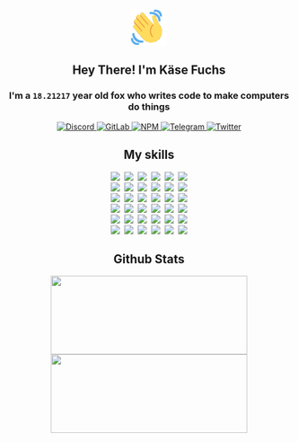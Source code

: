 <div><p align=center><img src=./resources/images/wave.gif width=64px height=64px></p><h2 align=center>Hey There! I'm Käse Fuchs</h2><h3 align=center>I'm a <code>18.21217</code> year old fox who writes code to make computers do things</h3><p align=center><a href=https://discord.com/users/507526681125322772><img alt=Discord src="https://img.shields.io/badge/Discord-5865F2?logo=discord&logoColor=white&style=flat-square#959587017bdb4ddfda2e9c440fe2d0fb"> </a><a href=https://gitlab.com/kasefuchs><img alt=GitLab src="https://img.shields.io/badge/GitLab-330F63?logo=gitlab&logoColor=white&style=flat-square#959587017bdb4ddfda2e9c440fe2d0fb"> </a><a href=https://npmjs.com/~kasefuchs><img alt=NPM src="https://img.shields.io/badge/NPM-CB3837?logo=npm&logoColor=white&style=flat-square#959587017bdb4ddfda2e9c440fe2d0fb"> </a><a href=https://t.me/kasefuchs><img alt=Telegram src="https://img.shields.io/badge/Telegram-2CA5E0?logo=telegram&logoColor=white&style=flat-square#959587017bdb4ddfda2e9c440fe2d0fb"> </a><a href=https://twitter.com/kasefuchs><img alt=Twitter src="https://img.shields.io/badge/Twitter-1DA1F2?logo=twitter&logoColor=white&style=flat-square#959587017bdb4ddfda2e9c440fe2d0fb"></a></p><h2 align=center>My skills</h2><p align=center><a href=https://aws.amazon.com/ ><picture><source srcset="https://skillicons.dev/icons?i=aws&theme=dark#959587017bdb4ddfda2e9c440fe2d0fb" media="(prefers-color-scheme: dark)"><source srcset="https://skillicons.dev/icons?i=aws&theme=light#959587017bdb4ddfda2e9c440fe2d0fb" media="(prefers-color-scheme: light), (prefers-color-scheme: no-preference)"><img src="https://skillicons.dev/icons?i=aws&theme=light#959587017bdb4ddfda2e9c440fe2d0fb"></picture></a>&nbsp;&nbsp;<a href=https://en.wikipedia.org/wiki/Bash_(Unix_shell)><picture><source srcset="https://skillicons.dev/icons?i=bash&theme=dark#959587017bdb4ddfda2e9c440fe2d0fb" media="(prefers-color-scheme: dark)"><source srcset="https://skillicons.dev/icons?i=bash&theme=light#959587017bdb4ddfda2e9c440fe2d0fb" media="(prefers-color-scheme: light), (prefers-color-scheme: no-preference)"><img src="https://skillicons.dev/icons?i=bash&theme=light#959587017bdb4ddfda2e9c440fe2d0fb"></picture></a>&nbsp;&nbsp;<a href=https://discord.com/developers/docs><picture><source srcset="https://skillicons.dev/icons?i=bots&theme=dark#959587017bdb4ddfda2e9c440fe2d0fb" media="(prefers-color-scheme: dark)"><source srcset="https://skillicons.dev/icons?i=bots&theme=light#959587017bdb4ddfda2e9c440fe2d0fb" media="(prefers-color-scheme: light), (prefers-color-scheme: no-preference)"><img src="https://skillicons.dev/icons?i=bots&theme=light#959587017bdb4ddfda2e9c440fe2d0fb"></picture></a>&nbsp;&nbsp;<a href=https://www.cloudflare.com/ ><picture><source srcset="https://skillicons.dev/icons?i=cloudflare&theme=dark#959587017bdb4ddfda2e9c440fe2d0fb" media="(prefers-color-scheme: dark)"><source srcset="https://skillicons.dev/icons?i=cloudflare&theme=light#959587017bdb4ddfda2e9c440fe2d0fb" media="(prefers-color-scheme: light), (prefers-color-scheme: no-preference)"><img src="https://skillicons.dev/icons?i=cloudflare&theme=light#959587017bdb4ddfda2e9c440fe2d0fb"></picture></a>&nbsp;&nbsp;<a href=https://en.wikipedia.org/wiki/CSS><picture><source srcset="https://skillicons.dev/icons?i=css&theme=dark#959587017bdb4ddfda2e9c440fe2d0fb" media="(prefers-color-scheme: dark)"><source srcset="https://skillicons.dev/icons?i=css&theme=light#959587017bdb4ddfda2e9c440fe2d0fb" media="(prefers-color-scheme: light), (prefers-color-scheme: no-preference)"><img src="https://skillicons.dev/icons?i=css&theme=light#959587017bdb4ddfda2e9c440fe2d0fb"></picture></a>&nbsp;&nbsp;<a href=https://www.docker.com/ ><picture><source srcset="https://skillicons.dev/icons?i=docker&theme=dark#959587017bdb4ddfda2e9c440fe2d0fb" media="(prefers-color-scheme: dark)"><source srcset="https://skillicons.dev/icons?i=docker&theme=light#959587017bdb4ddfda2e9c440fe2d0fb" media="(prefers-color-scheme: light), (prefers-color-scheme: no-preference)"><img src="https://skillicons.dev/icons?i=docker&theme=light#959587017bdb4ddfda2e9c440fe2d0fb"></picture></a><br><a href=https://www.electronjs.org/ ><picture><source srcset="https://skillicons.dev/icons?i=electron&theme=dark#959587017bdb4ddfda2e9c440fe2d0fb" media="(prefers-color-scheme: dark)"><source srcset="https://skillicons.dev/icons?i=electron&theme=light#959587017bdb4ddfda2e9c440fe2d0fb" media="(prefers-color-scheme: light), (prefers-color-scheme: no-preference)"><img src="https://skillicons.dev/icons?i=electron&theme=light#959587017bdb4ddfda2e9c440fe2d0fb"></picture></a>&nbsp;&nbsp;<a href=https://expressjs.com/ ><picture><source srcset="https://skillicons.dev/icons?i=express&theme=dark#959587017bdb4ddfda2e9c440fe2d0fb" media="(prefers-color-scheme: dark)"><source srcset="https://skillicons.dev/icons?i=express&theme=light#959587017bdb4ddfda2e9c440fe2d0fb" media="(prefers-color-scheme: light), (prefers-color-scheme: no-preference)"><img src="https://skillicons.dev/icons?i=express&theme=light#959587017bdb4ddfda2e9c440fe2d0fb"></picture></a>&nbsp;&nbsp;<a href=https://www.figma.com/ ><picture><source srcset="https://skillicons.dev/icons?i=figma&theme=dark#959587017bdb4ddfda2e9c440fe2d0fb" media="(prefers-color-scheme: dark)"><source srcset="https://skillicons.dev/icons?i=figma&theme=light#959587017bdb4ddfda2e9c440fe2d0fb" media="(prefers-color-scheme: light), (prefers-color-scheme: no-preference)"><img src="https://skillicons.dev/icons?i=figma&theme=light#959587017bdb4ddfda2e9c440fe2d0fb"></picture></a>&nbsp;&nbsp;<a href=https://firebase.google.com/ ><picture><source srcset="https://skillicons.dev/icons?i=firebase&theme=dark#959587017bdb4ddfda2e9c440fe2d0fb" media="(prefers-color-scheme: dark)"><source srcset="https://skillicons.dev/icons?i=firebase&theme=light#959587017bdb4ddfda2e9c440fe2d0fb" media="(prefers-color-scheme: light), (prefers-color-scheme: no-preference)"><img src="https://skillicons.dev/icons?i=firebase&theme=light#959587017bdb4ddfda2e9c440fe2d0fb"></picture></a>&nbsp;&nbsp;<a href=https://flask.palletsprojects.com/ ><picture><source srcset="https://skillicons.dev/icons?i=flask&theme=dark#959587017bdb4ddfda2e9c440fe2d0fb" media="(prefers-color-scheme: dark)"><source srcset="https://skillicons.dev/icons?i=flask&theme=light#959587017bdb4ddfda2e9c440fe2d0fb" media="(prefers-color-scheme: light), (prefers-color-scheme: no-preference)"><img src="https://skillicons.dev/icons?i=flask&theme=light#959587017bdb4ddfda2e9c440fe2d0fb"></picture></a>&nbsp;&nbsp;<a href=https://cloud.google.com/ ><picture><source srcset="https://skillicons.dev/icons?i=gcp&theme=dark#959587017bdb4ddfda2e9c440fe2d0fb" media="(prefers-color-scheme: dark)"><source srcset="https://skillicons.dev/icons?i=gcp&theme=light#959587017bdb4ddfda2e9c440fe2d0fb" media="(prefers-color-scheme: light), (prefers-color-scheme: no-preference)"><img src="https://skillicons.dev/icons?i=gcp&theme=light#959587017bdb4ddfda2e9c440fe2d0fb"></picture></a><br><a href=https://git-scm.com/ ><picture><source srcset="https://skillicons.dev/icons?i=git&theme=dark#959587017bdb4ddfda2e9c440fe2d0fb" media="(prefers-color-scheme: dark)"><source srcset="https://skillicons.dev/icons?i=git&theme=light#959587017bdb4ddfda2e9c440fe2d0fb" media="(prefers-color-scheme: light), (prefers-color-scheme: no-preference)"><img src="https://skillicons.dev/icons?i=git&theme=light#959587017bdb4ddfda2e9c440fe2d0fb"></picture></a>&nbsp;&nbsp;<a href=https://github.com/ ><picture><source srcset="https://skillicons.dev/icons?i=github&theme=dark#959587017bdb4ddfda2e9c440fe2d0fb" media="(prefers-color-scheme: dark)"><source srcset="https://skillicons.dev/icons?i=github&theme=light#959587017bdb4ddfda2e9c440fe2d0fb" media="(prefers-color-scheme: light), (prefers-color-scheme: no-preference)"><img src="https://skillicons.dev/icons?i=github&theme=light#959587017bdb4ddfda2e9c440fe2d0fb"></picture></a>&nbsp;&nbsp;<a href=https://gitlab.com/ ><picture><source srcset="https://skillicons.dev/icons?i=gitlab&theme=dark#959587017bdb4ddfda2e9c440fe2d0fb" media="(prefers-color-scheme: dark)"><source srcset="https://skillicons.dev/icons?i=gitlab&theme=light#959587017bdb4ddfda2e9c440fe2d0fb" media="(prefers-color-scheme: light), (prefers-color-scheme: no-preference)"><img src="https://skillicons.dev/icons?i=gitlab&theme=light#959587017bdb4ddfda2e9c440fe2d0fb"></picture></a>&nbsp;&nbsp;<a href=https://www.heroku.com/ ><picture><source srcset="https://skillicons.dev/icons?i=heroku&theme=dark#959587017bdb4ddfda2e9c440fe2d0fb" media="(prefers-color-scheme: dark)"><source srcset="https://skillicons.dev/icons?i=heroku&theme=light#959587017bdb4ddfda2e9c440fe2d0fb" media="(prefers-color-scheme: light), (prefers-color-scheme: no-preference)"><img src="https://skillicons.dev/icons?i=heroku&theme=light#959587017bdb4ddfda2e9c440fe2d0fb"></picture></a>&nbsp;&nbsp;<a href=https://en.wikipedia.org/wiki/HTML><picture><source srcset="https://skillicons.dev/icons?i=html&theme=dark#959587017bdb4ddfda2e9c440fe2d0fb" media="(prefers-color-scheme: dark)"><source srcset="https://skillicons.dev/icons?i=html&theme=light#959587017bdb4ddfda2e9c440fe2d0fb" media="(prefers-color-scheme: light), (prefers-color-scheme: no-preference)"><img src="https://skillicons.dev/icons?i=html&theme=light#959587017bdb4ddfda2e9c440fe2d0fb"></picture></a>&nbsp;&nbsp;<a href=https://en.wikipedia.org/wiki/JavaScript><picture><source srcset="https://skillicons.dev/icons?i=js&theme=dark#959587017bdb4ddfda2e9c440fe2d0fb" media="(prefers-color-scheme: dark)"><source srcset="https://skillicons.dev/icons?i=js&theme=light#959587017bdb4ddfda2e9c440fe2d0fb" media="(prefers-color-scheme: light), (prefers-color-scheme: no-preference)"><img src="https://skillicons.dev/icons?i=js&theme=light#959587017bdb4ddfda2e9c440fe2d0fb"></picture></a><br><a href=https://en.wikipedia.org/wiki/Linux><picture><source srcset="https://skillicons.dev/icons?i=linux&theme=dark#959587017bdb4ddfda2e9c440fe2d0fb" media="(prefers-color-scheme: dark)"><source srcset="https://skillicons.dev/icons?i=linux&theme=light#959587017bdb4ddfda2e9c440fe2d0fb" media="(prefers-color-scheme: light), (prefers-color-scheme: no-preference)"><img src="https://skillicons.dev/icons?i=linux&theme=light#959587017bdb4ddfda2e9c440fe2d0fb"></picture></a>&nbsp;&nbsp;<a href=https://mui.com/ ><picture><source srcset="https://skillicons.dev/icons?i=materialui&theme=dark#959587017bdb4ddfda2e9c440fe2d0fb" media="(prefers-color-scheme: dark)"><source srcset="https://skillicons.dev/icons?i=materialui&theme=light#959587017bdb4ddfda2e9c440fe2d0fb" media="(prefers-color-scheme: light), (prefers-color-scheme: no-preference)"><img src="https://skillicons.dev/icons?i=materialui&theme=light#959587017bdb4ddfda2e9c440fe2d0fb"></picture></a>&nbsp;&nbsp;<a href=https://en.wikipedia.org/wiki/Markdown><picture><source srcset="https://skillicons.dev/icons?i=md&theme=dark#959587017bdb4ddfda2e9c440fe2d0fb" media="(prefers-color-scheme: dark)"><source srcset="https://skillicons.dev/icons?i=md&theme=light#959587017bdb4ddfda2e9c440fe2d0fb" media="(prefers-color-scheme: light), (prefers-color-scheme: no-preference)"><img src="https://skillicons.dev/icons?i=md&theme=light#959587017bdb4ddfda2e9c440fe2d0fb"></picture></a>&nbsp;&nbsp;<a href=https://www.mongodb.com/ ><picture><source srcset="https://skillicons.dev/icons?i=mongodb&theme=dark#959587017bdb4ddfda2e9c440fe2d0fb" media="(prefers-color-scheme: dark)"><source srcset="https://skillicons.dev/icons?i=mongodb&theme=light#959587017bdb4ddfda2e9c440fe2d0fb" media="(prefers-color-scheme: light), (prefers-color-scheme: no-preference)"><img src="https://skillicons.dev/icons?i=mongodb&theme=light#959587017bdb4ddfda2e9c440fe2d0fb"></picture></a>&nbsp;&nbsp;<a href=https://www.mysql.com/ ><picture><source srcset="https://skillicons.dev/icons?i=mysql&theme=dark#959587017bdb4ddfda2e9c440fe2d0fb" media="(prefers-color-scheme: dark)"><source srcset="https://skillicons.dev/icons?i=mysql&theme=light#959587017bdb4ddfda2e9c440fe2d0fb" media="(prefers-color-scheme: light), (prefers-color-scheme: no-preference)"><img src="https://skillicons.dev/icons?i=mysql&theme=light#959587017bdb4ddfda2e9c440fe2d0fb"></picture></a>&nbsp;&nbsp;<a href=https://nextjs.org/ ><picture><source srcset="https://skillicons.dev/icons?i=nextjs&theme=dark#959587017bdb4ddfda2e9c440fe2d0fb" media="(prefers-color-scheme: dark)"><source srcset="https://skillicons.dev/icons?i=nextjs&theme=light#959587017bdb4ddfda2e9c440fe2d0fb" media="(prefers-color-scheme: light), (prefers-color-scheme: no-preference)"><img src="https://skillicons.dev/icons?i=nextjs&theme=light#959587017bdb4ddfda2e9c440fe2d0fb"></picture></a><br><a href=https://nodejs.org/en/ ><picture><source srcset="https://skillicons.dev/icons?i=nodejs&theme=dark#959587017bdb4ddfda2e9c440fe2d0fb" media="(prefers-color-scheme: dark)"><source srcset="https://skillicons.dev/icons?i=nodejs&theme=light#959587017bdb4ddfda2e9c440fe2d0fb" media="(prefers-color-scheme: light), (prefers-color-scheme: no-preference)"><img src="https://skillicons.dev/icons?i=nodejs&theme=light#959587017bdb4ddfda2e9c440fe2d0fb"></picture></a>&nbsp;&nbsp;<a href=https://www.postgresql.org/ ><picture><source srcset="https://skillicons.dev/icons?i=postgres&theme=dark#959587017bdb4ddfda2e9c440fe2d0fb" media="(prefers-color-scheme: dark)"><source srcset="https://skillicons.dev/icons?i=postgres&theme=light#959587017bdb4ddfda2e9c440fe2d0fb" media="(prefers-color-scheme: light), (prefers-color-scheme: no-preference)"><img src="https://skillicons.dev/icons?i=postgres&theme=light#959587017bdb4ddfda2e9c440fe2d0fb"></picture></a>&nbsp;&nbsp;<a href=https://learn.microsoft.com/en-us/powershell/ ><picture><source srcset="https://skillicons.dev/icons?i=powershell&theme=dark#959587017bdb4ddfda2e9c440fe2d0fb" media="(prefers-color-scheme: dark)"><source srcset="https://skillicons.dev/icons?i=powershell&theme=light#959587017bdb4ddfda2e9c440fe2d0fb" media="(prefers-color-scheme: light), (prefers-color-scheme: no-preference)"><img src="https://skillicons.dev/icons?i=powershell&theme=light#959587017bdb4ddfda2e9c440fe2d0fb"></picture></a>&nbsp;&nbsp;<a href=https://www.python.org/ ><picture><source srcset="https://skillicons.dev/icons?i=py&theme=dark#959587017bdb4ddfda2e9c440fe2d0fb" media="(prefers-color-scheme: dark)"><source srcset="https://skillicons.dev/icons?i=py&theme=light#959587017bdb4ddfda2e9c440fe2d0fb" media="(prefers-color-scheme: light), (prefers-color-scheme: no-preference)"><img src="https://skillicons.dev/icons?i=py&theme=light#959587017bdb4ddfda2e9c440fe2d0fb"></picture></a>&nbsp;&nbsp;<a href=https://www.raspberrypi.org/ ><picture><source srcset="https://skillicons.dev/icons?i=raspberrypi&theme=dark#959587017bdb4ddfda2e9c440fe2d0fb" media="(prefers-color-scheme: dark)"><source srcset="https://skillicons.dev/icons?i=raspberrypi&theme=light#959587017bdb4ddfda2e9c440fe2d0fb" media="(prefers-color-scheme: light), (prefers-color-scheme: no-preference)"><img src="https://skillicons.dev/icons?i=raspberrypi&theme=light#959587017bdb4ddfda2e9c440fe2d0fb"></picture></a>&nbsp;&nbsp;<a href=https://reactjs.org/ ><picture><source srcset="https://skillicons.dev/icons?i=react&theme=dark#959587017bdb4ddfda2e9c440fe2d0fb" media="(prefers-color-scheme: dark)"><source srcset="https://skillicons.dev/icons?i=react&theme=light#959587017bdb4ddfda2e9c440fe2d0fb" media="(prefers-color-scheme: light), (prefers-color-scheme: no-preference)"><img src="https://skillicons.dev/icons?i=react&theme=light#959587017bdb4ddfda2e9c440fe2d0fb"></picture></a><br><a href=https://redux.js.org/ ><picture><source srcset="https://skillicons.dev/icons?i=redux&theme=dark#959587017bdb4ddfda2e9c440fe2d0fb" media="(prefers-color-scheme: dark)"><source srcset="https://skillicons.dev/icons?i=redux&theme=light#959587017bdb4ddfda2e9c440fe2d0fb" media="(prefers-color-scheme: light), (prefers-color-scheme: no-preference)"><img src="https://skillicons.dev/icons?i=redux&theme=light#959587017bdb4ddfda2e9c440fe2d0fb"></picture></a>&nbsp;&nbsp;<a href=https://en.wikipedia.org/wiki/Regular_expression><picture><source srcset="https://skillicons.dev/icons?i=regex&theme=dark#959587017bdb4ddfda2e9c440fe2d0fb" media="(prefers-color-scheme: dark)"><source srcset="https://skillicons.dev/icons?i=regex&theme=light#959587017bdb4ddfda2e9c440fe2d0fb" media="(prefers-color-scheme: light), (prefers-color-scheme: no-preference)"><img src="https://skillicons.dev/icons?i=regex&theme=light#959587017bdb4ddfda2e9c440fe2d0fb"></picture></a>&nbsp;&nbsp;<a href=https://en.wikipedia.org/wiki/Sass_(stylesheet_language)><picture><source srcset="https://skillicons.dev/icons?i=sass&theme=dark#959587017bdb4ddfda2e9c440fe2d0fb" media="(prefers-color-scheme: dark)"><source srcset="https://skillicons.dev/icons?i=sass&theme=light#959587017bdb4ddfda2e9c440fe2d0fb" media="(prefers-color-scheme: light), (prefers-color-scheme: no-preference)"><img src="https://skillicons.dev/icons?i=sass&theme=light#959587017bdb4ddfda2e9c440fe2d0fb"></picture></a>&nbsp;&nbsp;<a href=https://www.typescriptlang.org/ ><picture><source srcset="https://skillicons.dev/icons?i=ts&theme=dark#959587017bdb4ddfda2e9c440fe2d0fb" media="(prefers-color-scheme: dark)"><source srcset="https://skillicons.dev/icons?i=ts&theme=light#959587017bdb4ddfda2e9c440fe2d0fb" media="(prefers-color-scheme: light), (prefers-color-scheme: no-preference)"><img src="https://skillicons.dev/icons?i=ts&theme=light#959587017bdb4ddfda2e9c440fe2d0fb"></picture></a>&nbsp;&nbsp;<a href=https://unity.com/ ><picture><source srcset="https://skillicons.dev/icons?i=unity&theme=dark#959587017bdb4ddfda2e9c440fe2d0fb" media="(prefers-color-scheme: dark)"><source srcset="https://skillicons.dev/icons?i=unity&theme=light#959587017bdb4ddfda2e9c440fe2d0fb" media="(prefers-color-scheme: light), (prefers-color-scheme: no-preference)"><img src="https://skillicons.dev/icons?i=unity&theme=light#959587017bdb4ddfda2e9c440fe2d0fb"></picture></a>&nbsp;&nbsp;<a href=https://workers.cloudflare.com/ ><picture><source srcset="https://skillicons.dev/icons?i=workers&theme=dark#959587017bdb4ddfda2e9c440fe2d0fb" media="(prefers-color-scheme: dark)"><source srcset="https://skillicons.dev/icons?i=workers&theme=light#959587017bdb4ddfda2e9c440fe2d0fb" media="(prefers-color-scheme: light), (prefers-color-scheme: no-preference)"><img src="https://skillicons.dev/icons?i=workers&theme=light#959587017bdb4ddfda2e9c440fe2d0fb"></picture></a><br></p><h2 align=center>Github Stats</h2><p align=center><picture><source srcset="https://github-readme-stats-kasefuchs.vercel.app/api/?count_private=true&hide_border=true&hide_rank=true&line_height=20&hide_title=true&username=Kasefuchs&theme=dark#959587017bdb4ddfda2e9c440fe2d0fb" media="(prefers-color-scheme: dark)"><source srcset="https://github-readme-stats-kasefuchs.vercel.app/api/?count_private=true&hide_border=true&hide_rank=true&line_height=20&hide_title=true&username=Kasefuchs&theme=light#959587017bdb4ddfda2e9c440fe2d0fb" media="(prefers-color-scheme: light), (prefers-color-scheme: no-preference)"><img align=middle width=350 height=140 src="https://github-readme-stats-kasefuchs.vercel.app/api/?count_private=true&hide_border=true&hide_rank=true&line_height=20&hide_title=true&username=Kasefuchs&theme=light#959587017bdb4ddfda2e9c440fe2d0fb"></picture><picture><source srcset="https://github-readme-stats-kasefuchs.vercel.app/api/top-langs/?count_private=true&hide_border=true&layout=compact&username=Kasefuchs&theme=dark#959587017bdb4ddfda2e9c440fe2d0fb" media="(prefers-color-scheme: dark)"><source srcset="https://github-readme-stats-kasefuchs.vercel.app/api/top-langs/?count_private=true&hide_border=true&layout=compact&username=Kasefuchs&theme=light#959587017bdb4ddfda2e9c440fe2d0fb" media="(prefers-color-scheme: light), (prefers-color-scheme: no-preference)"><img align=middle width=350 height=140 src="https://github-readme-stats-kasefuchs.vercel.app/api/top-langs/?count_private=true&hide_border=true&layout=compact&username=Kasefuchs&theme=light#959587017bdb4ddfda2e9c440fe2d0fb"></picture></p><img src="https://hit.yhype.me/github/profile?user_id=64592097#959587017bdb4ddfda2e9c440fe2d0fb" alt=""></div>